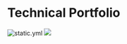 # Technical Portfolio

![static.yml](https://github.com/jovitaanderson/tech-portfolio/actions/workflows/static.yml/badge.svg)
![](https://github.com/jovitaanderson/tech-portfolio/actions/workflows/pages/pages-build-deployment/badge.svg)
